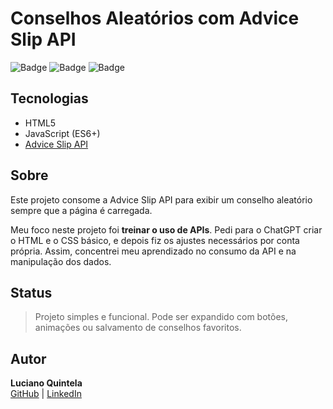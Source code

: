 # Conselhos Aleatórios com Advice Slip API

![Badge](https://img.shields.io/badge/Projeto-Conselhos%20Aleat%C3%B3rios-blue)
![Badge](https://img.shields.io/badge/API-AdviceSlip-green)
![Badge](https://img.shields.io/badge/Feito%20com-JavaScript-yellow)

## Tecnologias

- HTML5
- JavaScript (ES6+)
- [Advice Slip API](https://api.adviceslip.com/)

## Sobre

Este projeto consome a Advice Slip API para exibir um conselho aleatório sempre que a página é carregada.

Meu foco neste projeto foi **treinar o uso de APIs**. Pedi para o ChatGPT criar o HTML e o CSS básico, e depois fiz os ajustes necessários por conta própria. Assim, concentrei meu aprendizado no consumo da API e na manipulação dos dados.

## Status

> Projeto simples e funcional. Pode ser expandido com botões, animações ou salvamento de conselhos favoritos.

## Autor

**Luciano Quintela**  
[GitHub](https://github.com/Lucianoquintela) | [LinkedIn](https://www.linkedin.com/in/luciano-quintela)
